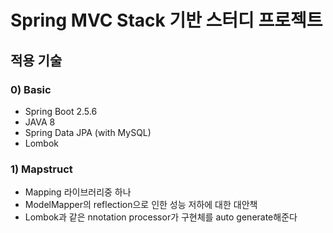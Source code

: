 # Spring MVC Stack 기반 스터디 프로젝트
## 적용 기술

### 0) Basic
- Spring Boot 2.5.6
- JAVA 8
- Spring Data JPA (with MySQL)
- Lombok

### 1) Mapstruct
- Mapping 라이브러리중 하나
- ModelMapper의 reflection으로 인한 성능 저하에 대한 대안책
- Lombok과 같은 nnotation processor가 구현체를 auto generate해준다

